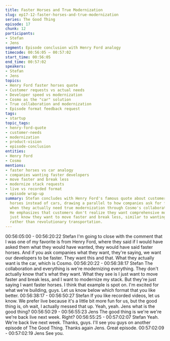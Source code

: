 ```yaml
---
title: Faster Horses and True Modernization
slug: ep17-12-faster-horses-and-true-modernization
series: The Good Thing
episode: 17
chunk: 12
participants:
- Stefan
- Jens
segment: Episode conclusion with Henry Ford analogy
timecode: 00:56:05 – 00:57:02
start_time: 00:56:05
end_time: 00:57:02
speakers:
- Stefan
- Jens
topics:
- Henry Ford faster horses quote
- Customer requests vs actual needs
- Developer speed vs modernization
- Cosmo as the "car" solution
- True collaboration and modernization
- Episode format feedback request
tags:
- startup
topic_tags:
- henry-ford-quote
- customer-needs
- modernization
- product-vision
- episode-conclusion
entities:
- Henry Ford
- Cosmo
mentions:
- faster horses vs car analogy
- companies wanting faster developers
- move faster and break less
- modernize stack requests
- live vs recorded format
- episode wrap-up
summary: Stefan concludes with Henry Ford's famous quote about customers wanting faster
  horses instead of cars, drawing a parallel to how companies ask for faster developers
  when they actually need true modernization through Cosmo's collaboration platform.
  He emphasizes that customers don't realize they want comprehensive modernization—they
  just know they want to move faster and break less, similar to wanting faster horses
  rather than revolutionary transportation.
---
```


00:56:05:00 - 00:56:20:22
Stefan
I'm going to close with the comment that I was one of my favorite is from Henry Ford, where
they said if I would have asked them what they would have wanted, they would have said faster
horses. And if you ask companies what they want, they're saying, we want our developers to be
faster. They want this and that. What they actually want is the car, which is Cosmo.
00:56:20:22 - 00:56:38:17
Stefan
The collaboration and everything is we're modernizing everything. They don't actually know
that's what they want. What they see is I just want to move faster and break less, and I want to
modernize my stack. But they're just saying I want faster horses. I think that example is spot on.
I'm excited for what we're building, guys. Let us know below which format that you like better.
00:56:38:17 - 00:56:50:27
Stefan
If you like recorded videos, let us know. We prefer live because it's a little bit more fun for us, but
the good thing is, oh wait, I actually messed that up. Yeah, yeah. Jens what is the good thing?
00:56:50:29 - 00:56:55:23
Jens
The good thing is we're we're we're back live next week. Right?
00:56:55:25 - 00:57:02:07
Stefan
Yeah. We're back live next week. Thanks, guys. I'll see you guys on another episode of The
Good Thing. Thanks again Jens. Great episode.
00:57:02:09 - 00:57:02:19
Jens
See you.